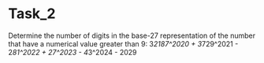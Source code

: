 # Task_2
Determine the number of digits in the base-27 
representation of the number that have a numerical value greater than 9:
3*2187^2020 + 3*729^2021 - 2*81^2022 + 27^2023 - 4*3^2024 - 2029
